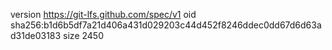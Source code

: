 version https://git-lfs.github.com/spec/v1
oid sha256:b1d6b5df7a21d406a431d029203c44d452f8246ddec0dd67d6d63ad31de03183
size 2450
